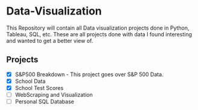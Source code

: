 # Data-Visualization
This Repository will contain all Data visualization projects done in Python, Tableau, SQL, etc. 
These are all projects done with data I found interesting and wanted to get a better view of.

## Projects
- [x] S&P500 Breakdown
      - This project goes over S&P 500 Data.
- [x] School Data
- [x] School Test Scores
- [ ] WebScraping and Visualization
- [ ] Personal SQL Database
